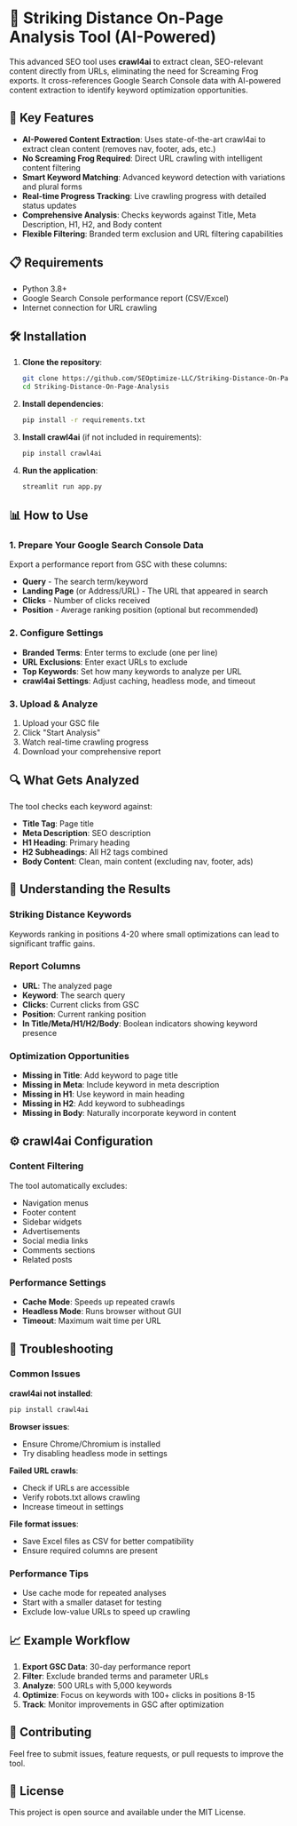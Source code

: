 # 🎯 Striking Distance On-Page Analysis Tool (AI-Powered)

This advanced SEO tool uses **crawl4ai** to extract clean, SEO-relevant content directly from URLs, eliminating the need for Screaming Frog exports. It cross-references Google Search Console data with AI-powered content extraction to identify keyword optimization opportunities.

## 🚀 Key Features

- **AI-Powered Content Extraction**: Uses state-of-the-art crawl4ai to extract clean content (removes nav, footer, ads, etc.)
- **No Screaming Frog Required**: Direct URL crawling with intelligent content filtering
- **Smart Keyword Matching**: Advanced keyword detection with variations and plural forms
- **Real-time Progress Tracking**: Live crawling progress with detailed status updates
- **Comprehensive Analysis**: Checks keywords against Title, Meta Description, H1, H2, and Body content
- **Flexible Filtering**: Branded term exclusion and URL filtering capabilities

## 📋 Requirements

- Python 3.8+
- Google Search Console performance report (CSV/Excel)
- Internet connection for URL crawling

## 🛠️ Installation

1. **Clone the repository**:
   ```bash
   git clone https://github.com/SEOptimize-LLC/Striking-Distance-On-Page-Analysis.git
   cd Striking-Distance-On-Page-Analysis
   ```

2. **Install dependencies**:
   ```bash
   pip install -r requirements.txt
   ```

3. **Install crawl4ai** (if not included in requirements):
   ```bash
   pip install crawl4ai
   ```

4. **Run the application**:
   ```bash
   streamlit run app.py
   ```

## 📊 How to Use

### 1. Prepare Your Google Search Console Data
Export a performance report from GSC with these columns:
- **Query** - The search term/keyword
- **Landing Page** (or Address/URL) - The URL that appeared in search
- **Clicks** - Number of clicks received
- **Position** - Average ranking position (optional but recommended)

### 2. Configure Settings
- **Branded Terms**: Enter terms to exclude (one per line)
- **URL Exclusions**: Enter exact URLs to exclude
- **Top Keywords**: Set how many keywords to analyze per URL
- **crawl4ai Settings**: Adjust caching, headless mode, and timeout

### 3. Upload & Analyze
1. Upload your GSC file
2. Click "Start Analysis"
3. Watch real-time crawling progress
4. Download your comprehensive report

## 🔍 What Gets Analyzed

The tool checks each keyword against:
- **Title Tag**: Page title
- **Meta Description**: SEO description
- **H1 Heading**: Primary heading
- **H2 Subheadings**: All H2 tags combined
- **Body Content**: Clean, main content (excluding nav, footer, ads)

## 🎯 Understanding the Results

### Striking Distance Keywords
Keywords ranking in positions 4-20 where small optimizations can lead to significant traffic gains.

### Report Columns
- **URL**: The analyzed page
- **Keyword**: The search query
- **Clicks**: Current clicks from GSC
- **Position**: Current ranking position
- **In Title/Meta/H1/H2/Body**: Boolean indicators showing keyword presence

### Optimization Opportunities
- **Missing in Title**: Add keyword to page title
- **Missing in Meta**: Include keyword in meta description
- **Missing in H1**: Use keyword in main heading
- **Missing in H2**: Add keyword to subheadings
- **Missing in Body**: Naturally incorporate keyword in content

## ⚙️ crawl4ai Configuration

### Content Filtering
The tool automatically excludes:
- Navigation menus
- Footer content
- Sidebar widgets
- Advertisements
- Social media links
- Comments sections
- Related posts

### Performance Settings
- **Cache Mode**: Speeds up repeated crawls
- **Headless Mode**: Runs browser without GUI
- **Timeout**: Maximum wait time per URL

## 🐛 Troubleshooting

### Common Issues

**crawl4ai not installed**:
```bash
pip install crawl4ai
```

**Browser issues**:
- Ensure Chrome/Chromium is installed
- Try disabling headless mode in settings

**Failed URL crawls**:
- Check if URLs are accessible
- Verify robots.txt allows crawling
- Increase timeout in settings

**File format issues**:
- Save Excel files as CSV for better compatibility
- Ensure required columns are present

### Performance Tips
- Use cache mode for repeated analyses
- Start with a smaller dataset for testing
- Exclude low-value URLs to speed up crawling

## 📈 Example Workflow

1. **Export GSC Data**: 30-day performance report
2. **Filter**: Exclude branded terms and parameter URLs
3. **Analyze**: 500 URLs with 5,000 keywords
4. **Optimize**: Focus on keywords with 100+ clicks in positions 8-15
5. **Track**: Monitor improvements in GSC after optimization

## 🤝 Contributing

Feel free to submit issues, feature requests, or pull requests to improve the tool.

## 📄 License

This project is open source and available under the MIT License.
